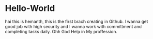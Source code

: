 # Hello-World

hai this is hemanth, this is the first brach creating in Github. I wanna get good job with high security and I wanna work with committment and completing tasks daily. Ohh God Help in My proffession.
